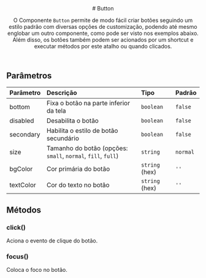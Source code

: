 <header>
# Button

O Componente `Button` permite de modo fácil criar botões seguindo um estilo padrão com diversas opções
de customização, podendo até mesmo englobar um outro componente, como pode ser visto nos exemplos abaixo.
Além disso, os botões também podem ser acionados por um shortcut e executar métodos por este atalho ou quando clicados.
</header>

## Parâmetros

| Parâmetro      | Descrição                              | Tipo              | Padrão      |
| :------------- | :------------------------------------- | :---------------- | :---------- |
| bottom         | Fixa o botão na parte inferior da tela | `boolean`         | `false`     |
| disabled       | Desabilita o botão                     | `boolean`         | `false`     |
| secondary      | Habilita o estilo de botão secundário  | `boolean`         | `false`     |
| size           | Tamanho do botão (opções: `small`, `normal`, `fill`, `full`)       | `string` | `normal`|
| bgColor   | Cor primária do botão                  | `string` (hex)    | `''`        |
| textColor      | Cor do texto no botão                  | `string` (hex)    | `''`        |

## Métodos

### click()

Aciona o evento de clique do botão.

### focus()

Coloca o foco no botão.
